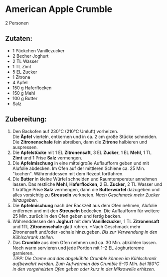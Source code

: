 American Apple Crumble
================

2 Personen

Zutaten:
---------------
 * 1 Päckchen Vanillezucker
 * 2 Becher Joghurt
 * 2 TL Wasser
 * 1 TL Zimt
 * 5 EL Zucker
 * 1 Zitrone
 * 4 Äpfel
 * 150 g Haferflocken
 * 150 g Mehl
 * 100 g Butter
 * Salz


Zubereitung:
------------------
 1. Den Backofen auf 230°C (210°C Umluft) vorheizen.\
    Die **Äpfel** vierteln, entkernen und in ca. 2 cm große Stücke schneiden. Die **Zitronenschale** fein abreiben, dann die **Zitrone** halbieren und auspressen.
 1. Die **Apfelstücke** mit 1 EL **Zitronensaft**, 3 EL **Zucker**, 1 EL **Mehl**, 1 TL **Zimt** und 1 Prise **Salz** vermengen.
 1. Die **Apfelmischung** in eine mittelgroße Auflaufform geben und mit Alufolie abdecken. Im Ofen auf der mittleren Schiene ca. 25 Min. "kochen". Währenddessen mit dem Rezept fortfahren.
 1. Die **Butter** in kleine Würfel schneiden und Raumtemperatur annehmen lassen. Das restliche **Mehl**, **Haferflocken**, 2 EL **Zucker**, 2 TL Wasser und 1 kräftige Prise **Salz** vermengen, dann die **Butterwürfel** dazugeben und alles vorsichtig zu **Streuseln** verkneten. *Nach Geschmack mehr Zucker hinzugeben.*
 1. Die **Apfelmischung** nach der Backzeit aus dem Ofen nehmen, Alufolie entfernen und mit den **Streuseln** bedecken. Die Auflaufform für weitere 25 Min. zurück in den Ofen geben und fertig backen.
 1. Währenddessen den **Joghurt** mit dem **Vanillezucker**, 1 TL **Zitronensaft** und 1TL **Zitronenschale** glatt rühren. *Nach Geschmack mehr Zitronensaft und/oder -schale hinzugeben. *Bis zur Verwendung in den Kühlschrank stellen.*
 1. Das **Crumble** aus dem Ofen nehmen und ca. 30 Min. abkühlen lassen. Noch warm servieren und jede Portion mit 1–2 EL Joghurtcreme garnieren.\
    *TIPP: Die Creme und das abgekühlte Crumble können im Kühlschrank aufbewahrt werden. Zum Aufwärmen das Crumble 5–10 Min. bei 180°C in den vorgeheizten Ofen geben oder kurz in der Mikrowelle erhitzen.*
